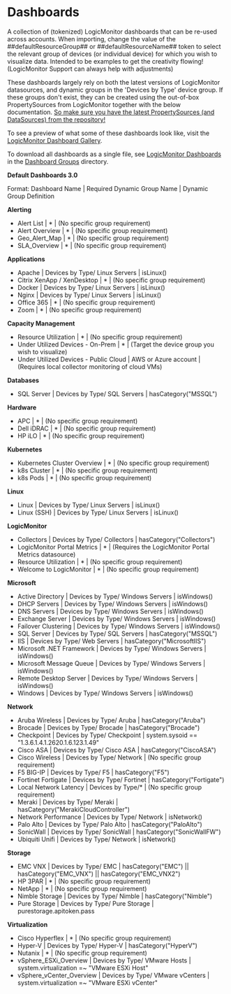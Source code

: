 # Dashboards

A collection of (tokenized) LogicMonitor dashboards that can be re-used across accounts. When importing, change the value of the ##defaultResourceGroup## or ##defaultResourceName## token to select the relevant group of devices (or individual device) for which you wish to visualize data. Intended to be examples to get the creativity flowing! (LogicMonitor Support can always help with adjustments)

These dashboards largely rely on both the latest versions of LogicMonitor datasources, and dynamic groups in the 'Devices by Type' device group. If these groups don't exist, they can be created using the out-of-box PropertySources from LogicMonitor together with the below documentation. [So make sure you have the latest PropertySources (and DataSources) from the repository!](https://www.logicmonitor.com/support/settings/logicmodules/keeping-your-datasources-up-to-date/)

To see a preview of what some of these dashboards look like, visit the [LogicMonitor Dashboard Gallery](https://www.logicmonitor.com/sales/dashboards/index.html).

To download all dashboards as a single file, see [LogicMonitor Dashboards](https://github.com/kdevilbiss/Dashboards/blob/master/Dashboard%20Groups/LogicMonitor%20Dashboards.json) in the [Dashboard Groups](https://github.com/kdevilbiss/Dashboards/tree/master/Dashboard%20Groups) directory.

**Default Dashboards 3.0** 

Format: Dashboard Name | Required Dynamic Group Name | Dynamic Group Definition

**Alerting**
- Alert List | * | (No specific group requirement)
- Alert Overview | * | (No specific group requirement)
- Geo_Alert_Map | * | (No specific group requirement)
- SLA_Overview | * | (No specific group requirement)

**Applications**
- Apache | Devices by Type/ Linux Servers | isLinux()
- Citrix XenApp / XenDesktop | * | (No specific group requirement)
- Docker | Devices by Type/ Linux Servers | isLinux()
- Nginx | Devices by Type/ Linux Servers | isLinux()
- Office 365 | * | (No specific group requirement)
- Zoom | * | (No specific group requirement)

**Capacity Management**
- Resource Utilization | * | (No specific group requirement)
- Under Utilized Devices - On-Prem | * | (Target the device group you wish to visualize)
- Under Utilized Devices - Public Cloud | AWS or Azure account | (Requires local collector monitoring of cloud VMs)

**Databases**
- SQL Server | Devices by Type/ SQL Servers | hasCategory("MSSQL")

**Hardware**
- APC | * | (No specific group requirement)
- Dell iDRAC | * | (No specific group requirement)
- HP iLO | * | (No specific group requirement)

**Kubernetes**
- Kubernetes Cluster Overview | * | (No specific group requirement)
- k8s Cluster | * | (No specific group requirement)
- k8s Pods | * | (No specific group requirement)

**Linux**
- Linux | Devices by Type/ Linux Servers | isLinux()
- Linux (SSH) | Devices by Type/ Linux Servers | isLinux()

**LogicMonitor**
- Collectors | Devices by Type/ Collectors | hasCategory("Collectors")
- LogicMonitor Portal Metrics | * | (Requires the LogicMonitor Portal Metrics datasource)
- Resource Utilization | * | (No specific group requirement)
- Welcome to LogicMonitor | * | (No specific group requirement)

**Microsoft**
- Active Directory | Devices by Type/ Windows Servers | isWindows()
- DHCP Servers | Devices by Type/ Windows Servers | isWindows()
- DNS Servers | Devices by Type/ Windows Servers | isWindows()
- Exchange Server | Devices by Type/ Windows Servers | isWindows()
- Failover Clustering | Devices by Type/ Windows Servers | isWindows()
- SQL Server | Devices by Type/ SQL Servers | hasCategory("MSSQL")
- IIS | Devices by Type/ Web Servers | hasCategory("MicrosoftIIS")
- Microsoft .NET Framework | Devices by Type/ Windows Servers | isWindows()
- Microsoft Message Queue | Devices by Type/ Windows Servers | isWindows()
- Remote Desktop Server | Devices by Type/ Windows Servers | isWindows()
- Windows | Devices by Type/ Windows Servers | isWindows()

**Network**
- Aruba Wireless | Devices by Type/ Aruba | hasCategory("Aruba")
- Brocade | Devices by Type/ Brocade | hasCategory("Brocade")
- Checkpoint | Devices by Type/ Checkpoint | system.sysoid == "1.3.6.1.4.1.2620.1.6.123.1.49"
- Cisco ASA | Devices by Type/ Cisco ASA | hasCategory("CiscoASA")
- Cisco Wireless | Devices by Type/ Network | (No specific group requirement)
- F5 BIG-IP | Devices by Type/ F5 | hasCategory("F5")
- Fortinet Fortigate | Devices by Type/ Fortinet | hasCategory("Fortigate")
- Local Network Latency | Devices by Type/* | (No specific group requirement)
- Meraki | Devices by Type/ Meraki | hasCategory("MerakiCloudController")
- Network Performance | Devices by Type/ Network | isNetwork()
- Palo Alto | Devices by Type/ Palo Alto | hasCategory("PaloAlto")
- SonicWall | Devices by Type/ SonicWall | hasCategory("SonicWallFW")
- Ubiquiti Unifi | Devices by Type/ Network | isNetwork()

**Storage**
- EMC VNX | Devices by Type/ EMC | hasCategory("EMC") || hasCategory("EMC_VNX") || hasCategory("EMC_VNX2")
- HP 3PAR | * | (No specific group requirement)
- NetApp | * | (No specific group requirement)
- Nimble Storage | Devices by Type/ Nimble | hasCategory("Nimble")
- Pure Storage | Devices by Type/ Pure Storage | purestorage.apitoken.pass

**Virtualization**
- Cisco Hyperflex | * | (No specific group requirement)
- Hyper-V | Devices by Type/ Hyper-V | hasCategory("HyperV")
- Nutanix | * | (No specific group requirement)
- vSphere_ESXi_Overview | Devices by Type/ VMware Hosts | system.virtualization =~ "VMware ESXi Host"
- vSphere_vCenter_Overview | Devices by Type/ VMware vCenters | system.virtualization =~ "VMware ESXi vCenter"
